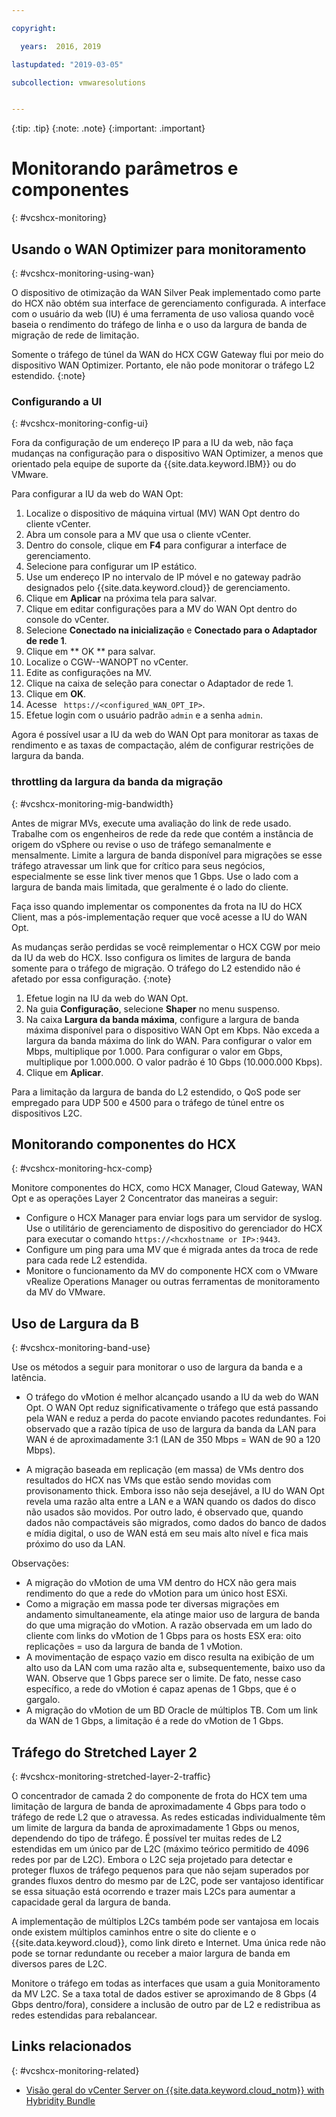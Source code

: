 ```yaml
---

copyright:

  years:  2016, 2019

lastupdated: "2019-03-05"

subcollection: vmwaresolutions


---
```


{:tip: .tip}
{:note: .note}
{:important: .important}

# Monitorando parâmetros e componentes
{: #vcshcx-monitoring}

## Usando o WAN Optimizer para monitoramento
{: #vcshcx-monitoring-using-wan}

O dispositivo de otimização da WAN Silver Peak implementado como parte do
HCX não obtém sua interface de gerenciamento configurada. A interface com o usuário da web (IU) é uma
ferramenta de uso valiosa quando você baseia o rendimento do tráfego de linha e o uso da largura de banda
de migração de rede de limitação.

Somente o tráfego de túnel da WAN do HCX CGW Gateway flui por meio do
dispositivo WAN Optimizer. Portanto, ele não pode monitorar o tráfego L2 estendido.
{:note}

### Configurando a UI
{: #vcshcx-monitoring-config-ui}

Fora da configuração de um endereço IP para a IU da web, não faça mudanças na
configuração para o dispositivo WAN Optimizer, a menos que orientado pela
equipe de suporte da {{site.data.keyword.IBM}} ou do VMware.   

Para configurar a IU da web do WAN Opt:
1.	Localize o dispositivo de máquina virtual (MV) WAN Opt dentro do cliente vCenter.
2.	Abra um console para a MV que usa o cliente vCenter.
3.	Dentro do console, clique em **F4** para configurar a interface de gerenciamento.
4.	Selecione para configurar um IP estático.
5.	Use um endereço IP no intervalo de IP móvel e no gateway padrão designados pelo
{{site.data.keyword.cloud}} de gerenciamento.
6.	Clique em **Aplicar** na próxima tela para salvar.
7.  Clique em editar configurações para a MV do WAN Opt dentro do console do vCenter.
8.	Selecione **Conectado na inicialização** e **Conectado para o Adaptador de rede 1**.
9.	Clique em  ** OK **  para salvar.
10.	Localize o CGW-<xxx>-WANOPT no vCenter.
11.	Edite as configurações na MV.
12.	Clique na caixa de seleção para conectar o Adaptador de rede 1.
13.	Clique em **OK**.
14.	Acesse  ` https://<configured_WAN_OPT_IP>`.
15.	Efetue login com o usuário padrão `admin` e a senha `admin`.

Agora é possível usar a IU da web do WAN Opt para monitorar as taxas de rendimento e as taxas de compactação, além de configurar restrições de largura da banda.

### throttling da largura da banda da migração
{: #vcshcx-monitoring-mig-bandwidth}

Antes de migrar MVs, execute uma avaliação do link de rede usado. Trabalhe com os engenheiros
de rede da rede que contém a instância de origem do vSphere ou
revise o uso de tráfego semanalmente e mensalmente. Limite a largura de banda disponível para migrações se esse tráfego
atravessar um link que for crítico para seus negócios,
especialmente se esse link tiver menos que 1 Gbps. Use o
lado com a largura de banda mais limitada, que geralmente é o
lado do cliente.

Faça isso quando implementar os componentes da frota na IU do HCX
Client, mas a pós-implementação requer que você acesse a IU do WAN Opt.

As mudanças serão perdidas se você reimplementar o HCX CGW por meio da IU da web do HCX.
Isso configura os limites de largura de banda somente para o tráfego de migração. O tráfego do L2
estendido não é afetado por essa configuração.
{:note}

1. Efetue login na IU da web do WAN Opt.
2. Na guia **Configuração**, selecione **Shaper** no menu suspenso.
3. Na caixa **Largura da banda máxima**, configure a largura de banda máxima disponível para o dispositivo WAN Opt em Kbps. Não exceda a largura da banda máxima do link do WAN. Para configurar o valor em Mbps, multiplique por 1.000. Para configurar o valor em Gbps, multiplique por 1.000.000. O valor padrão é 10 Gbps (10.000.000 Kbps).
4. Clique em **Aplicar**.

Para a limitação da largura de banda do L2 estendido, o QoS pode ser empregado para UDP 500
e 4500 para o tráfego de túnel entre os dispositivos L2C.

## Monitorando componentes do HCX
{: #vcshcx-monitoring-hcx-comp}

Monitore componentes do HCX, como HCX Manager, Cloud Gateway, WAN Opt e as operações
Layer 2 Concentrator das maneiras a seguir:

- Configure o HCX Manager para enviar logs para um servidor de syslog. Use
o utilitário de gerenciamento de dispositivo do gerenciador do HCX para executar o comando `https://<hcxhostname or
IP>:9443`.
- Configure um ping para uma MV que é migrada antes da troca de rede
para cada rede L2 estendida.
- Monitore o funcionamento da MV do componente HCX com o VMware vRealize Operations
Manager ou outras ferramentas de monitoramento da MV do VMware.

## Uso de Largura da B
{: #vcshcx-monitoring-band-use}

Use os métodos a seguir para monitorar o uso de largura da banda e a latência.

- O tráfego do vMotion é melhor alcançado usando a IU da web do WAN Opt. O WAN
Opt reduz significativamente o tráfego que está passando pela WAN e reduz
a perda do pacote enviando pacotes redundantes. Foi observado que a razão típica de uso de largura da banda da LAN para WAN é de aproximadamente 3:1 (LAN de 350 Mbps = WAN de 90 a 120 Mbps).

- A migração baseada em replicação (em massa) de VMs dentro dos resultados do HCX nas VMs que estão sendo movidas com provisonamento thick. Embora isso não seja desejável, a IU do WAN Opt revela uma razão alta entre a LAN e a WAN quando os dados do disco não usados são movidos. Por outro lado, é observado que, quando dados não compactáveis são migrados, como dados do banco de dados e mídia digital, o uso de WAN está em seu mais alto nível e fica mais próximo do uso da LAN.

Observações:
- A migração do vMotion de uma VM dentro do HCX não gera mais rendimento do que a rede do vMotion para um único host ESXi.
- Como a migração em massa pode ter diversas migrações em andamento
simultaneamente, ela atinge maior uso de largura de banda do que uma
migração do vMotion. A razão observada em um lado do cliente com links do vMotion
de 1 Gbps para os hosts ESX era: oito replicações = uso da
largura de banda de 1 vMotion.
- A movimentação de espaço vazio em disco resulta na exibição de um alto uso da LAN com uma
razão alta e, subsequentemente, baixo uso da WAN. Observe que 1 Gbps parece
ser o limite. De fato, nesse caso específico, a rede do vMotion é
capaz apenas de 1 Gbps, que é o gargalo.
- A migração do vMotion de um BD Oracle de múltiplos TB. Com um link da WAN de 1 Gbps,
a limitação é a rede do vMotion de 1 Gbps.

## Tráfego do Stretched Layer 2
{: #vcshcx-monitoring-stretched-layer-2-traffic}

O concentrador de camada 2 do componente de frota do HCX tem uma limitação de largura de banda de aproximadamente 4 Gbps para todo o tráfego de rede L2 que o atravessa. As redes esticadas individualmente têm um limite de largura da banda de aproximadamente 1 Gbps ou menos, dependendo do tipo de tráfego. É possível ter muitas redes de L2
estendidas em um único par de L2C (máximo teórico permitido de 4096
redes por par de L2C). Embora o L2C seja projetado para detectar e
proteger fluxos de tráfego pequenos para que não sejam superados por grandes fluxos dentro do
mesmo par de L2C, pode ser vantajoso identificar se essa situação está
ocorrendo e trazer mais L2Cs para aumentar a capacidade geral da
largura de banda.

A implementação de múltiplos L2Cs também pode ser vantajosa em locais onde existem múltiplos caminhos entre o site do cliente e o {{site.data.keyword.cloud}}, como link direto e Internet. Uma única rede não pode se tornar redundante ou receber a maior largura de banda em diversos
pares de L2C.

Monitore o tráfego em todas as interfaces que usam a guia Monitoramento
da MV L2C. Se a taxa total de dados estiver se aproximando de 8 Gbps (4 Gbps dentro/fora),
considere a inclusão de outro par de L2 e redistribua as redes estendidas para
rebalancear.

## Links relacionados
{: #vcshcx-monitoring-related}

* [Visão geral do vCenter Server on {{site.data.keyword.cloud_notm}} with Hybridity Bundle](/docs/services/vmwaresolutions/archiref/vcs?topic=vmware-solutions-vcs-hybridity-intro)   
